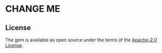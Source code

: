 # CHANGE ME 

## License

The gem is available as open source under the terms of the [Apache-2.0 License](http://opensource.org/licenses/Apache-2.0).

